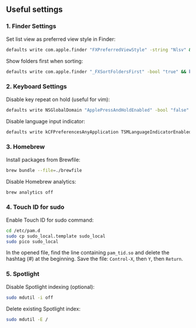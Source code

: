 ## Useful settings

### 1. Finder Settings

Set list view as preferred view style in Finder:

```bash
defaults write com.apple.finder "FXPreferredViewStyle" -string "Nlsv" && killall Finder
```

Show folders first when sorting:

```bash
defaults write com.apple.finder "_FXSortFoldersFirst" -bool "true" && killall Finder
```

### 2. Keyboard Settings

Disable key repeat on hold (useful for vim):

```bash
defaults write NSGlobalDomain "ApplePressAndHoldEnabled" -bool "false"
```

Disable language input indicator:

```bash
defaults write kCFPreferencesAnyApplication TSMLanguageIndicatorEnabled -bool "false"
```

### 3. Homebrew

Install packages from Brewfile:

```bash
brew bundle --file=./brewfile
```

Disable Homebrew analytics:

```bash
brew analytics off
```

### 4. Touch ID for sudo

Enable Touch ID for sudo command:

```bash
cd /etc/pam.d
sudo cp sudo_local.template sudo_local
sudo pico sudo_local
```

In the opened file, find the line containing `pam_tid.so` and delete the hashtag (#) at the beginning. Save the file: `Control-X`, then `Y`, then `Return`.

### 5. Spotlight

Disable Spotlight indexing (optional):

```bash
sudo mdutil -i off
```

Delete existing Spotlight index:

```bash
sudo mdutil -E /
```
